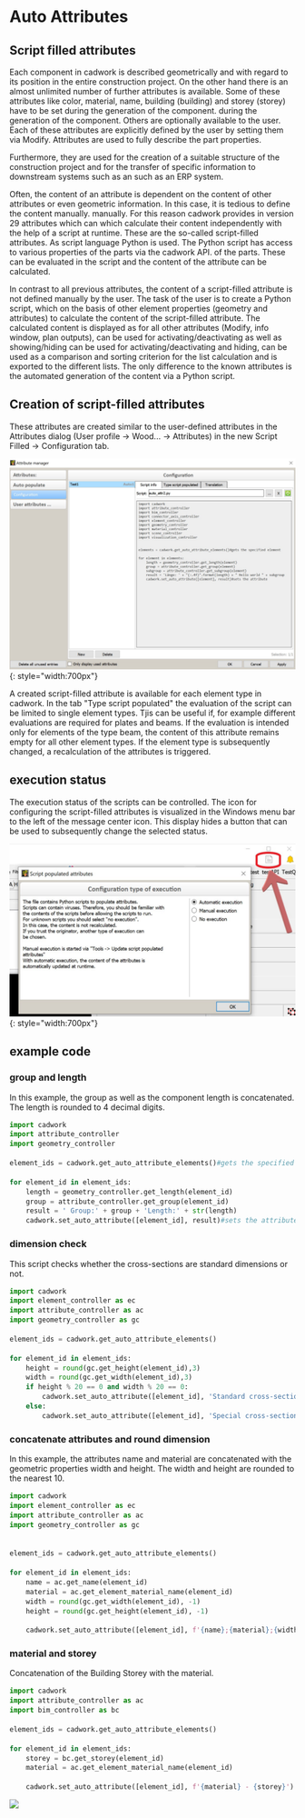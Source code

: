# Auto Attributes

## Script filled attributes
Each component in cadwork is described geometrically and with regard to its position in the 
entire construction project. On the other hand there is an almost unlimited number 
of further attributes is available. Some of these attributes like color, material, name, 
building (building) and storey (storey) have to be set during the generation of the component. 
during the generation of the component. Others are optionally available to the user. Each of these 
attributes are explicitly defined by the user by setting them via Modify.
Attributes are used to fully describe the part properties. 

Furthermore, they are used for the creation of a suitable structure of the construction project 
and for the transfer of specific information to downstream systems such as an 
such as an ERP system.

Often, the content of an attribute is dependent on the content of other attributes or even 
geometric information. In this case, it is tedious to define the content manually. 
manually. For this reason cadwork provides in version 29 attributes which can 
which calculate their content independently with the help of a script at runtime. 
These are the so-called script-filled attributes. As script language Python 
is used. The Python script has access to various properties of the parts via the cadwork API. 
of the parts. These can be evaluated in the script and the content of the attribute 
can be calculated.

In contrast to all previous attributes, the content of a script-filled 
attribute is not defined manually by the user. The task of the user is to create a 
Python script, which on the basis of other element properties (geometry and attributes) to calculate the content of the script-filled attribute. The 
calculated content is displayed as for all other attributes (Modify, 
info window, plan outputs), can be used for activating/deactivating as well as showing/hiding 
can be used for activating/deactivating and hiding, can be used as a comparison and sorting criterion for the 
list calculation and is exported to the different lists. 
The only difference to the known attributes is the automated generation of the 
content via a Python script.

## Creation of script-filled attributes
These attributes are created similar to the user-defined attributes in the Attributes dialog
(User profile -> Wood... -> Attributes) in the new Script Filled -> Configuration tab.

![Backup Text](img/auto.jpg "script-filled attributes"){: style="width:700px"}


A created script-filled attribute is available for each element type in cadwork. In the tab "Type 
script populated" the evaluation of the script can be limited to single element types. Tjis can be useful if, for example 
different evaluations are required for plates and beams. If the evaluation is intended only for elements of the type beam, the content of this 
attribute remains empty for all other element types. If the element type is subsequently changed, a recalculation of the attributes is triggered.

## execution status
The execution status of the scripts can be controlled.
The icon for configuring the script-filled attributes is visualized in the Windows menu bar to the left of the message center icon. This display hides a button that can be used to subsequently change the selected status. 

![Backup Text](img/auto_button.jpg "script-filled attributes settings"){: style="width:700px"}

## example code

### group and length

In this example, the group as well as the component length is concatenated. The length is rounded to 4 decimal digits.

```python title="group_length.py"
import cadwork
import attribute_controller
import geometry_controller

element_ids = cadwork.get_auto_attribute_elements()#gets the specified element

for element_id in element_ids:
    length = geometry_controller.get_length(element_id)
    group = attribute_controller.get_group(element_id)
    result = ' Group:' + group + 'Length:' + str(length)
    cadwork.set_auto_attribute([element_id], result)#sets the attribute
```

### dimension check

This script checks whether the cross-sections are standard dimensions or not.

```python title="dimension_check.py"
import cadwork
import element_controller as ec
import attribute_controller as ac
import geometry_controller as gc

element_ids = cadwork.get_auto_attribute_elements()

for element_id in element_ids:
    height = round(gc.get_height(element_id),3)
    width = round(gc.get_width(element_id),3)
    if height % 20 == 0 and width % 20 == 0:
        cadwork.set_auto_attribute([element_id], 'Standard cross-section')
    else:
        cadwork.set_auto_attribute([element_id], 'Special cross-section')
```

### concatenate attributes and round dimension

In this example, the attributes name and material are concatenated with the geometric properties width and height. 
The width and height are rounded to the nearest 10.

```python title="attributes_dimension.py"
import cadwork
import element_controller as ec
import attribute_controller as ac
import geometry_controller as gc


element_ids = cadwork.get_auto_attribute_elements()

for element_id in element_ids:
    name = ac.get_name(element_id)
    material = ac.get_element_material_name(element_id)
    width = round(gc.get_width(element_id), -1)
    height = round(gc.get_height(element_id), -1)

    cadwork.set_auto_attribute([element_id], f'{name};{material};{width};{height}')
```

### material and storey

Concatenation of the Building Storey with the material. 

```python title="material_storey.py"
import cadwork
import attribute_controller as ac
import bim_controller as bc

element_ids = cadwork.get_auto_attribute_elements()

for element_id in element_ids:
    storey = bc.get_storey(element_id)
    material = ac.get_element_material_name(element_id)

    cadwork.set_auto_attribute([element_id], f'{material} - {storey}')
```

<noscript>
    <img src="https://analytics.cadwork.ca/ingress/e6b1702b-6224-4e93-94b7-9e4c2cd7ae06/pixel.gif">
</noscript>
<script defer src="https://analytics.cadwork.ca/ingress/e6b1702b-6224-4e93-94b7-9e4c2cd7ae06/script.js"></script>